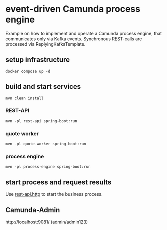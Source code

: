 # event-driven Camunda process engine

Example on how to implement and operate a Camunda process engine, that communicates only via Kafka events.
Synchronous REST-calls are processed via ReplyingKafkaTemplate.

## setup infrastructure

```shell
docker compose up -d
```

## build and start services

```shell
mvn clean install
```

### REST-API

```shell
mvn -pl rest-api spring-boot:run
```

### quote worker

```shell
mvn -pl quote-worker spring-boot:run
```

### process engine

```shell
mvn -pl process-engine spring-boot:run
```

## start process and request results

Use [rest-api.http](./rest-api.http) to start the business process.

## Camunda-Admin
http://localhost:9081/ (admin/admin123)